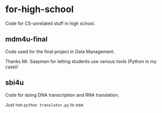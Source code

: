 # for-high-school
Code for CS-unrelated stuff in high school.

## mdm4u-final
Code used for the final project in Data Management.

Thanks Mr. Saayman for letting students use various tools (Python in my case)!

## sbi4u
Code for doing DNA transcription and RNA translation.

Just run `python translator.py` to use.